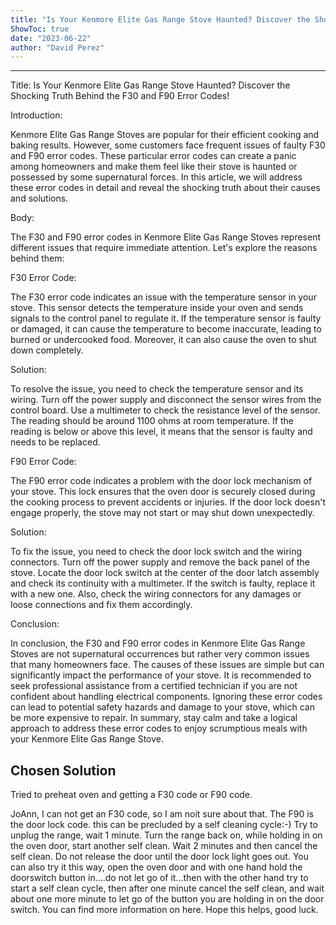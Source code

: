 ```yaml
---
title: "Is Your Kenmore Elite Gas Range Stove Haunted? Discover the Shocking Truth Behind the F30 and F90 Error Codes!"
ShowToc: true 
date: "2023-06-22"
author: "David Perez"
---
```

*****
Title: Is Your Kenmore Elite Gas Range Stove Haunted? Discover the Shocking Truth Behind the F30 and F90 Error Codes!

Introduction:

Kenmore Elite Gas Range Stoves are popular for their efficient cooking and baking results. However, some customers face frequent issues of faulty F30 and F90 error codes. These particular error codes can create a panic among homeowners and make them feel like their stove is haunted or possessed by some supernatural forces. In this article, we will address these error codes in detail and reveal the shocking truth about their causes and solutions.

Body:

The F30 and F90 error codes in Kenmore Elite Gas Range Stoves represent different issues that require immediate attention. Let's explore the reasons behind them:

F30 Error Code:

The F30 error code indicates an issue with the temperature sensor in your stove. This sensor detects the temperature inside your oven and sends signals to the control panel to regulate it. If the temperature sensor is faulty or damaged, it can cause the temperature to become inaccurate, leading to burned or undercooked food. Moreover, it can also cause the oven to shut down completely.

Solution:

To resolve the issue, you need to check the temperature sensor and its wiring. Turn off the power supply and disconnect the sensor wires from the control board. Use a multimeter to check the resistance level of the sensor. The reading should be around 1100 ohms at room temperature. If the reading is below or above this level, it means that the sensor is faulty and needs to be replaced.

F90 Error Code:

The F90 error code indicates a problem with the door lock mechanism of your stove. This lock ensures that the oven door is securely closed during the cooking process to prevent accidents or injuries. If the door lock doesn't engage properly, the stove may not start or may shut down unexpectedly.

Solution:

To fix the issue, you need to check the door lock switch and the wiring connectors. Turn off the power supply and remove the back panel of the stove. Locate the door lock switch at the center of the door latch assembly and check its continuity with a multimeter. If the switch is faulty, replace it with a new one. Also, check the wiring connectors for any damages or loose connections and fix them accordingly.

Conclusion:

In conclusion, the F30 and F90 error codes in Kenmore Elite Gas Range Stoves are not supernatural occurrences but rather very common issues that many homeowners face. The causes of these issues are simple but can significantly impact the performance of your stove. It is recommended to seek professional assistance from a certified technician if you are not confident about handling electrical components. Ignoring these error codes can lead to potential safety hazards and damage to your stove, which can be more expensive to repair. In summary, stay calm and take a logical approach to address these error codes to enjoy scrumptious meals with your Kenmore Elite Gas Range Stove.


## Chosen Solution
 Tried to preheat oven and getting a F30 code or F90 code.

 JoAnn, I can not get an F30 code, so I am noit sure about that. The F90 is the door lock code. this can be precluded by a self cleaning cycle:-) Try to unplug the range, wait 1 minute. Turn the range back on, while holding in on the oven door, start another self clean. Wait 2 minutes and then cancel the self clean. Do not release the door until the door lock light goes out. You can also try it this way, open the oven door and with one hand hold the doorswitch button in....do not let go of it...then with the other hand try to start a self clean cycle, then after one minute cancel the self clean, and wait about one more minute to let go of the button you are holding in on the door switch. You can find more information on here. Hope this helps, good luck.





